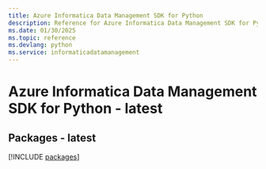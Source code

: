 ```yaml
---
title: Azure Informatica Data Management SDK for Python
description: Reference for Azure Informatica Data Management SDK for Python
ms.date: 01/30/2025
ms.topic: reference
ms.devlang: python
ms.service: informaticadatamanagement
---
```

# Azure Informatica Data Management SDK for Python - latest
## Packages - latest
[!INCLUDE [packages](informatica-data-management-index.md)]